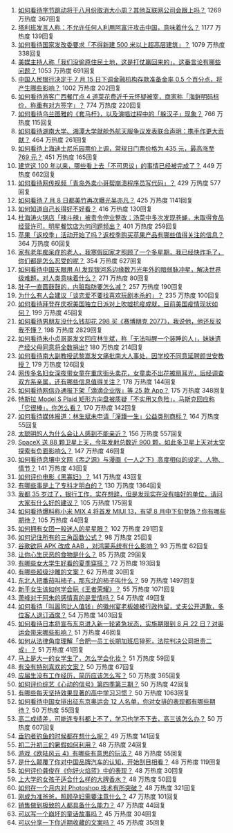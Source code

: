 1. [如何看待字节跳动将于八月份取消大小周？其他互联网公司会跟上吗？](https://www.zhihu.com/question/471196364) 1269 万热度 367回复
1. [塔利班发言人称：不允许任何人利用阿富汗攻击中国，意味着什么？](https://www.zhihu.com/question/471209373) 1177 万热度 139回复
1. [如何看待国家发改委要求「不得新建 500 米以上超高层建筑」？](https://www.zhihu.com/question/470500743) 1079 万热度 338回复
1. [美媒主持人称「我们没偷原住民土地，这是打仗赢回来的」，这番言论有哪些问题？](https://www.zhihu.com/question/471060396) 1053 万热度 691回复
1. [中国人民银行决定于 7 月 15 日下调金融机构存款准备金率 0.5 个百分点，将产生哪些影响？](https://www.zhihu.com/question/471178899) 1002 万热度 202回复
1. [如何看待游客广西餐厅点 4 道菜花费近千元怀疑被宰，商家称「海鲜明码标价，称重有对方签字」？](https://www.zhihu.com/question/470587185) 774 万热度 220回复
1. [如何看待乌兰图雅的《套马杆》，以及演唱过程中的「躲汉子」现象？](https://www.zhihu.com/question/467271332) 766 万热度 115回复
1. [如何看待湖南大学、湘潭大学就舱外航天服争议发表联合声明：携手作更大贡献？](https://www.zhihu.com/question/471210964) 464 万热度 261回复
1. [如何看待上海迪士尼乐园票价上调，常规日门票价格为 435 元，最高涨至 769 元？](https://www.zhihu.com/question/471106076) 451 万热度 165回复
1. [建党这 100 年以来，哪些看上去「不可思议」的事情已经被完成了？](https://www.zhihu.com/question/468798487) 449 万热度 662回复
1. [如何看待网传视频「青岛外卖小哥帮崩溃程序员写代码」？](https://www.zhihu.com/question/470908424) 429 万热度 577回复
1. [如何看待 7 月 8 日都美竹再次曝光吴亦凡？](https://www.zhihu.com/question/470964638) 425 万热度 1141回复
1. [如何知道自己长得好不好看？](https://www.zhihu.com/question/469915498) 416 万热度 130回复
1. [杜海涛火锅店「辣斗辣」被责令停业整改：汤菜中多次发现苍蝇，未取得食品经营许可，明星餐饮店为何问题频出？](https://www.zhihu.com/question/470854902) 401 万热度 259回复
1. [苹果「返校季」活动开始了吗？返校季购买苹果产品有哪些值得关注的信息？](https://www.zhihu.com/question/470828574) 364 万热度 60回复
1. [家有老年痴呆症的老人，我寒假回家才照顾了一个多星期，我已经快炸毛了，你们都是怎么忍受的呢？](https://www.zhihu.com/question/39952242) 354 万热度 627回复
1. [如何看待中国天眼用 AI 发现银河系边缘数万光年外的暗弱脉冲星，解决世界级难题，对人类意味着什么？](https://www.zhihu.com/question/470923118) 271 万热度 80回复
1. [肚子一直圆鼓鼓的，内脏脂肪要怎么减？](https://www.zhihu.com/question/45723322) 257 万热度 190回复
1. [为什么有人会建议「谈恋爱不要找喜欢玩剧本杀的」？](https://www.zhihu.com/question/470321362) 235 万热度 100回复
1. [如何看待拜登在庆祝美国独立日派对上吹嘘抗疫成就，目前美国疫情现状如何？](https://www.zhihu.com/question/470332850) 199 万热度 45回复
1. [如何看待男朋友没什么钱却花 298 买《赛博朋克 2077》，我说他，他还反驳我不懂？](https://www.zhihu.com/question/395466027) 198 万热度 2829回复
1. [如何看待朱小贞哥哥发文回应林生斌，称「无法叫醒一个装睡的人」，妹妹遗产经父母同意将全数捐出?](https://www.zhihu.com/question/470995271) 180 万热度 214回复
1. [如何看待南大副教授武黎嵩发文痛批南大人事处，因学校不同意延聘颜世安教授？](https://www.zhihu.com/question/470991655) 179 万热度 126回复
1. [网传多名妇女深夜带女童在重庆街头卖花，女童卖不出花被扇耳光，后经调查双方系亲属，还有哪些信息值得关注？](https://www.zhihu.com/question/471103183) 178 万热度 144回复
1. [如何看待网信办通报下架「滴滴企业版」等 25 款 App？](https://www.zhihu.com/question/471232696) 175 万热度 348回复
1. [特斯拉 Model S Plaid 矩形方向盘被质疑「不实用又危险」，马斯克回应称「它很棒」，你怎么看？](https://www.zhihu.com/question/465729695) 170 万热度 142回复
1. [如何看待媒体报道：林生斌未申请「潼臻一生」公益类别商标？](https://www.zhihu.com/question/471150295) 164 万热度 55回复
1. [太聪明的人为什么会让人感到不能亲近？](https://www.zhihu.com/question/449801792) 156 万热度 557回复
1. [SpaceX 送 88 颗卫星上天，今年发射总数近 900 颗，如此多卫星上天对太空探索有负面影响么？](https://www.zhihu.com/question/470453437) 147 万热度 46回复
1. [如何看待息壤中文网《炁之源》与漫画《一人之下》高度相似的设定、人物、情节？](https://www.zhihu.com/question/470549627) 141 万热度 43回复
1. [如何评价电影《黑寡妇》？](https://www.zhihu.com/question/276793168) 141 万热度 43回复
1. [有哪些事是上了专科才明白的？](https://www.zhihu.com/question/322703564) 130 万热度 1364回复
1. [我都 35 岁过了，银行工作，实在想辞，但是发现实在没有啥好的单位，请问大家有什么好的建议？](https://www.zhihu.com/question/463128218) 105 万热度 175回复
1. [如何看待爆料称小米 MIX 4 将首发 MIUI 13，有望 8 月中下旬登场？你有哪些期待？](https://www.zhihu.com/question/470371928) 105 万热度 44回复
1. [如何拥有女团一般迷人的星星眼？](https://www.zhihu.com/question/431143857) 102 万热度 291回复
1. [如何记住所有的三角函数公式？](https://www.zhihu.com/question/63652417) 98 万热度 25回复
1. [谷歌欲将 APK 改成 AAB ，对鸿蒙系统有什么影响？](https://www.zhihu.com/question/469684650) 93 万热度 62回复
1. [让你心生厌恶的食物是什么？](https://www.zhihu.com/question/468990798) 85 万热度 29回复
1. [有哪些女大学生好看的夏季穿搭？](https://www.zhihu.com/question/316762010) 72 万热度 193回复
1. [有哪些超级沙雕的文案？](https://www.zhihu.com/question/467925312) 62 万热度 30回复
1. [东北人把番茄叫柿子，那东北的柿子叫什么？](https://www.zhihu.com/question/459057274) 59 万热度 1497回复
1. [新手女生该如何学会玩《王者荣耀》？](https://www.zhihu.com/question/314613607) 55 万热度 1071回复
1. [萧峰对于阿朱的感情真的是爱情吗？](https://www.zhihu.com/question/27494668) 54 万热度 49回复
1. [如何看待「叫嚣狗比人值钱」的徽州宴老板娘被行政拘留，丈夫公开道歉，多位客人退订酒席？](https://www.zhihu.com/question/470671135) 54 万热度 1403回复
1. [如何看待日本将宣布东京进入新一轮紧急状态，实施期限到 8 月 22 日？对奥运会带来哪些影响？](https://www.zhihu.com/question/470817265) 51 万热度 46回复
1. [如何从法律角度理解「合肥一员工长期加班后猝死，法院判决公司担责二成」？](https://www.zhihu.com/question/470842903) 51 万热度 41回复
1. [马上是大一的女学生了，怎么学会化妆？](https://www.zhihu.com/question/466240214) 51 万热度 59回复
1. [有没有特别喜欢的文案？](https://www.zhihu.com/question/464740155) 50 万热度 67回复
1. [应届生没有工作经历，简历应该怎么写？](https://www.zhihu.com/question/293138588) 50 万热度 365回复
1. [如何评价综艺《心动的信号》第四季第三期？](https://www.zhihu.com/question/470885166) 50 万热度 42回复
1. [有哪些每天坚持效果显著的高中学习习惯？](https://www.zhihu.com/question/47351966) 50 万热度 1063回复
1. [如何看待中国女排出征东京奥运会 12 人名单，你对女排的表现都有哪些期待？](https://www.zhihu.com/question/471011853) 50 万热度 55回复
1. [高二成绩差，可能连专科都上不了，学习也学不下去，高三该怎么办？](https://www.zhihu.com/question/465609153) 50 万热度 607回复
1. [垂钓者钓鱼的时候都在想什么呢？](https://www.zhihu.com/question/465012075) 49 万热度 141回复
1. [初二升初三的暑假如何利用？](https://www.zhihu.com/question/405276565) 48 万热度 24回复
1. [游戏《欧陆风云 4》有哪些有意思的玩法？](https://www.zhihu.com/question/322756892) 48 万热度 55回复
1. [是什么颠覆了你对中国品牌汽车的认知，开始刮目相看？](https://www.zhihu.com/question/450821353) 48 万热度 119回复
1. [如何评价龚俊在《你好火焰蓝》中的表现？](https://www.zhihu.com/question/469735496) 48 万热度 30回复
1. [上大学的女孩子适合什么样的大牌香水？](https://www.zhihu.com/question/467421722) 48 万热度 50回复
1. [如何在一个月内对 Photoshop 技术有所突破？](https://www.zhihu.com/question/39164259) 48 万热度 321回复
1. [刚成为准爸爸，照顾孕妇需要注意什么？](https://www.zhihu.com/question/366967759) 47 万热度 101回复
1. [销售做到极致的人都具备什么能力？](https://www.zhihu.com/question/458364420) 47 万热度 44回复
1. [可以写一个崩坏的童话故事吗？](https://www.zhihu.com/question/426166872) 45 万热度 304回复
1. [可以分享一下你近期收藏的文案吗？](https://www.zhihu.com/question/469650894) 45 万热度 35回复